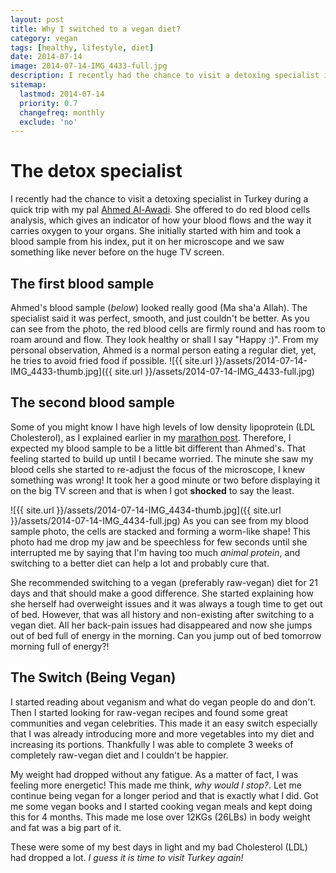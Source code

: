 ```yaml
---
layout: post
title: Why I switched to a vegan diet?
category: vegan
tags: [healthy, lifestyle, diet]
date: 2014-07-14
image: 2014-07-14-IMG_4433-full.jpg
description: I recently had the chance to visit a detoxing specialist in Turkey during a quick trip with my pal Ahmed Al-Awadi. She offered to do red blood cells analysis, which gives an indicator of how your blood flows and the way it carries oxygen to your organs. She initially started with him and took a blood sample from his index, put it on her microscope and we saw something like never before on the huge TV screen.
sitemap:
  lastmod: 2014-07-14
  priority: 0.7
  changefreq: monthly
  exclude: 'no'
---
```


# The detox specialist
I recently had the chance to visit a detoxing specialist in Turkey during a quick trip with my pal [Ahmed Al-Awadi](http://www.instagram.com/ahmed_awadi). She offered to do red blood cells analysis, which gives an indicator of how your blood flows and the way it carries oxygen to your organs. She initially started with him and took a blood sample from his index, put it on her microscope and we saw something like never before on the huge TV screen.

## The first blood sample
Ahmed's blood sample (*below*) looked really good (Ma sha'a Allah). The specialist said it was perfect, smooth, and just couldn't be better. As you can see from the photo, the red blood cells are firmly round and has room to roam around and flow. They look healthy or shall I say "Happy :)". From my personal observation, Ahmed is a normal person eating a regular diet, yet, he tries to avoid fried food if possible.
![{{ site.url }}/assets/2014-07-14-IMG_4433-thumb.jpg]({{ site.url }}/assets/2014-07-14-IMG_4433-full.jpg)

<!--break-->
 
## The second blood sample
Some of you might know I have high levels of low density lipoprotein (LDL Cholesterol), as I explained earlier in my [marathon post](/running/2013/04/30/running-a-marathon-for-the-first-time.html). Therefore, I expected my blood sample to be a little bit different than Ahmed's. That feeling started to build up until I became worried. The minute she saw my blood cells she started to re-adjust the focus of the microscope, I knew something was wrong! It took her a good minute or two before displaying it on the big TV screen and that is when I got **shocked** to say the least.

![{{ site.url }}/assets/2014-07-14-IMG_4434-thumb.jpg]({{ site.url }}/assets/2014-07-14-IMG_4434-full.jpg)
As you can see from my blood sample photo, the cells are stacked and forming a worm-like shape! This photo had me drop my jaw and be speechless for few seconds until she interrupted me by saying that I'm having too much *animal protein*, and switching to a better diet can help a lot and probably cure that.

She recommended switching to a vegan (preferably raw-vegan) diet for 21 days and that should make a good difference. She started explaining how she herself had overweight issues and it was always a tough time to get out of bed. However, that was all history and non-existing after switching to a vegan diet. All her back-pain issues had disappeared and now she jumps out of bed full of energy in the morning. Can you jump out of bed tomorrow morning full of energy?!

## The Switch (Being Vegan)

I started reading about veganism and what do vegan people do and don't. Then I started looking for raw-vegan recipes and found some great communities and vegan celebrities. This made it an easy switch especially that I was already introducing more and more vegetables into my diet and increasing its portions. Thankfully I was able to complete 3 weeks of completely raw-vegan diet and I couldn't be happier.

My weight had dropped without any fatigue. As a matter of fact, I was feeling more energetic! This made me think, *why would I stop?*. Let me continue being vegan for a longer period and that is exactly what I did. Got me some vegan books and I started cooking vegan meals and kept doing this for 4 months. This made me lose over 12KGs (26LBs) in body weight and fat was a big part of it.

These were some of my best days in light and my bad Cholesterol (LDL) had dropped a lot. *I guess it is time to visit Turkey again!*